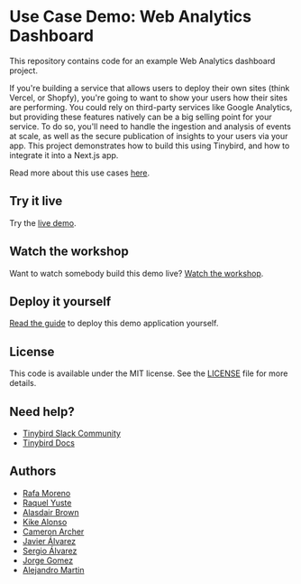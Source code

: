 # Use Case Demo: Web Analytics Dashboard

This repository contains code for an example Web Analytics dashboard project.

If you're building a service that allows users to deploy their own sites (think Vercel, or Shopfy), you're going to want to show your users how their sites are performing. You could rely on third-party services like Google Analytics, but providing these features natively can be a big selling point for your service. To do so, you'll need to handle the ingestion and analysis of events at scale, as well as the secure publication of insights to your users via your app. This project demonstrates how to build this using Tinybird, and how to integrate it into a Next.js app.

Read more about this use cases [here](https://www.tinybird.co/docs/use-cases/web-analytics).

## Try it live

Try the [live demo](https://web-analytics.demos.tinybird.co).

## Watch the workshop

Want to watch somebody build this demo live? [Watch the workshop](https://www.tinybird.co/docs/live/web-analytics).

## Deploy it yourself

[Read the guide](https://www.tinybird.co/docs/guides/tutorials/user-facing-web-analytics) to deploy this demo application yourself.

## License

This code is available under the MIT license. See the [LICENSE](./LICENSE.txt) file for more details.

## Need help?

- [Tinybird Slack Community](https://www.tinybird.co/community)
- [Tinybird Docs](https://www.tinybird.co/docs)

## Authors

- [Rafa Moreno](https://github.com/rmorehig)
- [Raquel Yuste](https://github.com/raqyuste)
- [Alasdair Brown](https://github.com/sdairs)
- [Kike Alonso](https://github.com/kukukaka)
- [Cameron Archer](https://github.com/tb-peregrine)
- [Javier Álvarez](https://github.com/xavijam)
- [Sergio Álvarez](https://github.com/saleiva)
- [Jorge Gomez](https://github.com/jorgesancha)
- [Alejandro Martin](https://github.com/alejandromav)
